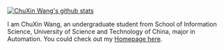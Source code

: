 [![ChuXin Wang's github stats](https://github-readme-stats.vercel.app/api?username=Chuxwa)](https://github.com/anuraghazra/github-readme-stats)

I am ChuXin Wang, an undergraduate student from School of Information Science, University of Science and Technology of China, major in Automation. You could check out my [Homepage here](http://home.ustc.edu.cn/~wcx0602).

<!--
**ChuXin Wang/Jason** is a ✨ _special_ ✨ repository because its `README.md` (this file) appears on your GitHub profile.

Here are some ideas to get you started:

- 🔭 I’m currently working on ...
- 🌱 I’m currently learning ...
- 👯 I’m looking to collaborate on ...
- 🤔 I’m looking for help with ...
- 💬 Ask me about ...
- 📫 How to reach me: ...
- 😄 Pronouns: ...
- ⚡ Fun fact: ...
-->
